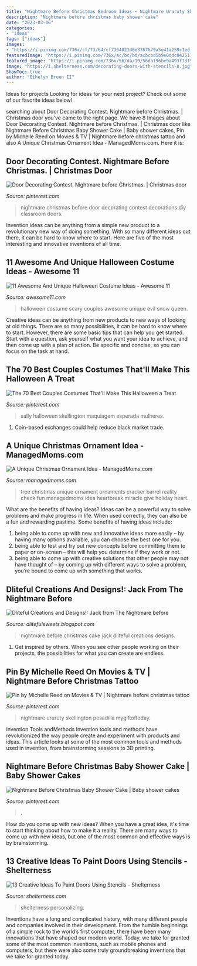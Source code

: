 ```yaml
---
title: "Nightmare Before Christmas Bedroom Ideas ~ Nightmare Ururuty Skellington Pesadilla Mygiftoftoday"
description: "Nightmare before christmas baby shower cake"
date: "2023-03-06"
categories:
- "ideas"
tags: ["ideas"]
images:
- "https://i.pinimg.com/736x/cf/73/64/cf7364021d6e3767679a5e41a259c1ed.jpg"
featuredImage: "https://i.pinimg.com/736x/ac/bc/bd/acbcbd5b9e6ddc84251140c33f551d93.jpg"
featured_image: "https://i.pinimg.com/736x/56/da/19/56da196be9a493f73f5426f138a8032a.jpg"
image: "https://i.shelterness.com/decorating-doors-with-stencils-8.jpg"
ShowToc: true
author: "Ethelyn Bruen II"
---
```



Ideas for projects
Looking for ideas for your next project? Check out some of our favorite ideas below!

	

		
searching about Door Decorating Contest. Nightmare before Christmas. | Christmas door you've came to the right page. We have 8 Images about Door Decorating Contest. Nightmare before Christmas. | Christmas door like Nightmare Before Christmas Baby Shower Cake | Baby shower cakes, Pin by Michelle Reed on Movies &amp; TV | Nightmare before christmas tattoo and also A Unique Christmas Ornament Idea - ManagedMoms.com. Here it is:
		
    
## Door Decorating Contest. Nightmare Before Christmas. | Christmas Door

<img loading=lazy src="https://i.pinimg.com/736x/cf/73/64/cf7364021d6e3767679a5e41a259c1ed.jpg" onerror="this.onerror=null;this.src='https://tse1.mm.bing.net/th?id=OIP.cIy0xgZaHdK8IRRKa6_EtQHaJ3&amp;pid=15.1';" alt="Door Decorating Contest. Nightmare before Christmas. | Christmas door">

_Source: pinterest.com_

>nightmare christmas before door decorating contest decorations diy classroom doors. 

	

Invention ideas can be anything from a simple new product to a revolutionary new way of doing something. With so many different ideas out there, it can be hard to know where to start. Here are five of the most interesting and innovative inventions of all time.

    
## 11 Awesome And Unique Halloween Costume Ideas - Awesome 11

<img loading=lazy src="http://www.awesome11.com/wp-content/uploads/2016/06/Scary-Halloween-Costume-Ideas-for-Couples.jpg" onerror="this.onerror=null;this.src='https://tse4.mm.bing.net/th?id=OIP.NN6Iigi3tBHKRlPcoKrphQHaK7&amp;pid=15.1';" alt="11 Awesome And Unique Halloween Costume Ideas - Awesome 11">

_Source: awesome11.com_

>halloween costume scary couples awesome unique evil snow queen. 

	

Creative ideas can be anything from new products to new ways of looking at old things. There are so many possibilities, it can be hard to know where to start. However, there are some basic tips that can help you get started. Start with a question, ask yourself what you want your idea to achieve, and then come up with a plan of action. Be specific and concise, so you can focus on the task at hand.

    
## The 70 Best Couples Costumes That&#039;ll Make This Halloween A Treat

<img loading=lazy src="https://i.pinimg.com/736x/56/da/19/56da196be9a493f73f5426f138a8032a.jpg" onerror="this.onerror=null;this.src='https://tse3.mm.bing.net/th?id=OIP.MrbtZXSOOUL_1p7F2RUQqQHaFx&amp;pid=15.1';" alt="The 70 Best Couples Costumes That&#039;ll Make This Halloween a Treat">

_Source: pinterest.com_

>sally halloween skellington maquiagem esperada mulheres. 

	

1. Coin-based exchanges could help reduce black market trade.

    
## A Unique Christmas Ornament Idea - ManagedMoms.com

<img loading=lazy src="https://managedmoms.com/wp-content/uploads/2011/12/tree-1.jpg" onerror="this.onerror=null;this.src='https://tse3.mm.bing.net/th?id=OIP.PZ2d6HoF2ueRv44G0c62bgHaPV&amp;pid=15.1';" alt="A Unique Christmas Ornament Idea - ManagedMoms.com">

_Source: managedmoms.com_

>tree christmas unique ornament ornaments cracker barrel reality check fun managedmoms idea heartbreak miracle give holiday heart. 

	

What are the benefits of having ideas?
Ideas can be a powerful way to solve problems and make progress in life. When used correctly, they can also be a fun and rewarding pastime. Some benefits of having ideas include: 
1) being able to come up with new and innovative ideas more easily – by having many options available, you can choose the best one for you. 
2) being able to test and try out new concepts before committing them to paper or on-screen – this will help you determine if they work or not. 
3) being able to come up with creative solutions that other people may not have thought of – by coming up with different ways to solve a problem, you’re bound to come up with something that works.

    
## Dliteful Creations And Designs!: Jack From The Nightmare Before

<img loading=lazy src="http://1.bp.blogspot.com/-0epUas-0DW4/TuKpUYlT4BI/AAAAAAAABQA/unqKh3lFqHs/s1600/389523_2781198739255_1536791529_2925793_2103194665_n.jpg" onerror="this.onerror=null;this.src='https://tse1.mm.bing.net/th?id=OIP.50_sEAy1pgNQ70rxKQXePgHaJ6&amp;pid=15.1';" alt="Dliteful Creations and Designs!: Jack from The Nightmare before">

_Source: dlitefulsweets.blogspot.com_

>nightmare before christmas cake jack dliteful creations designs. 

	

1. Get inspired by others. When you see other people working on their projects, the possibilities for what you can create are endless.

    
## Pin By Michelle Reed On Movies &amp; TV | Nightmare Before Christmas Tattoo

<img loading=lazy src="https://i.pinimg.com/736x/3c/e4/8a/3ce48ae4c183f2c844ec3f5bd080c295.jpg" onerror="this.onerror=null;this.src='https://tse3.mm.bing.net/th?id=OIP.ifrp-algWZdhwp3cvhbc_gHaKF&amp;pid=15.1';" alt="Pin by Michelle Reed on Movies &amp; TV | Nightmare before christmas tattoo">

_Source: pinterest.com_

>nightmare ururuty skellington pesadilla mygiftoftoday. 

	

Invention Tools andMethods
Invention tools and methods have revolutionized the way people create and experiment with products and ideas. This article looks at some of the most common tools and methods used in invention, from brainstorming sessions to 3D printing.

    
## Nightmare Before Christmas Baby Shower Cake | Baby Shower Cakes

<img loading=lazy src="https://i.pinimg.com/736x/ac/bc/bd/acbcbd5b9e6ddc84251140c33f551d93.jpg" onerror="this.onerror=null;this.src='https://tse3.mm.bing.net/th?id=OIP.KgoHH6qLsMJVIM_pilqBGAHaMC&amp;pid=15.1';" alt="Nightmare Before Christmas Baby Shower Cake | Baby shower cakes">

_Source: pinterest.com_

>. 

	

How do you come up with new ideas?
When you have a great idea, it's time to start thinking about how to make it a reality. There are many ways to come up with new ideas, but one of the most common and effective ways is by brainstorming.

    
## 13 Creative Ideas To Paint Doors Using Stencils - Shelterness

<img loading=lazy src="https://i.shelterness.com/decorating-doors-with-stencils-8.jpg" onerror="this.onerror=null;this.src='https://tse3.mm.bing.net/th?id=OIP.86p1qDZR1wOqE9Z6LBrwxgAAAA&amp;pid=15.1';" alt="13 Creative Ideas To Paint Doors Using Stencils - Shelterness">

_Source: shelterness.com_

>shelterness personalizing. 

	

Inventions have a long and complicated history, with many different people and companies involved in their development. From the humble beginnings of a simple rock to the world’s first computer, there have been many innovations that have shaped our modern world. Today, we take for granted some of the most common inventions, such as mobile phones and computers, but there were also some truly groundbreaking inventions that we take for granted today.

